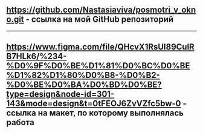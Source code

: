 

## https://github.com/Nastasiaviva/posmotri_v_okno.git - ссылка на мой GitHub репозиторий

----

## https://www.figma.com/file/QHcvX1RsUI89CulRB7HLk6/%234-%D0%9F%D0%BE%D1%81%D0%BC%D0%BE%D1%82%D1%80%D0%B8-%D0%B2-%D0%BE%D0%BA%D0%BD%D0%BE?type=design&node-id=301-143&mode=design&t=0tFEOJ6ZvVZfc5bw-0 - ссылка на макет, по которому выполнялась работа